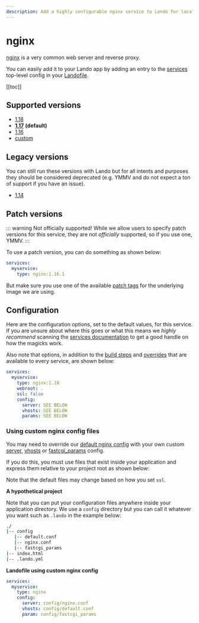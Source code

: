 ```yaml
---
description: Add a highly configurable nginx service to Lando for local development with all the power of Docker and Docker Compose. Learn how to change version, setup SSL, use a custom webroot or use custom Apache config.
---
```


# nginx

[nginx](https://www.nginx.com/resources/wiki/) is a very common web server and reverse proxy.

You can easily add it to your Lando app by adding an entry to the [services](https://docs.lando.dev/config/services.html) top-level config in your [Landofile](https://docs.lando.dev/config/lando.html).

[[toc]]

## Supported versions

*   [1.18](https://hub.docker.com/r/bitnami/nginx)
*   **[1.17](https://hub.docker.com/r/bitnami/nginx)** **(default)**
*   [1.16](https://hub.docker.com/r/bitnami/nginx)
*   [custom](https://docs.lando.dev/config/services.html#advanced)

## Legacy versions

You can still run these versions with Lando but for all intents and purposes they should be considered deprecated (e.g. YMMV and do not expect a ton of support if you have an issue).

*   [1.14](https://hub.docker.com/r/bitnami/nginx)

## Patch versions

::: warning Not officially supported!
While we allow users to specify patch versions for this service, they are not *officially* supported, so if you use one, YMMV.
:::

To use a patch version, you can do something as shown below:

```yaml
services:
  myservice:
    type: nginx:1.16.1
```

But make sure you use one of the available [patch tags](https://hub.docker.com/r/bitnami/nginx) for the underlying image we are using.

## Configuration

Here are the configuration options, set to the default values, for this service. If you are unsure about where this goes or what this means we *highly recommend* scanning the [services documentation](https://docs.lando.dev/config/services.html) to get a good handle on how the magicks work.

Also note that options, in addition to the [build steps](https://docs.lando.dev/config/services.html#build-steps) and [overrides](https://docs.lando.dev/config/services.html#overrides) that are available to every service, are shown below:

```yaml
services:
  myservice:
    type: nginx:1.18
    webroot: .
    ssl: false
    config:
      server: SEE BELOW
      vhosts: SEE BELOW
      params: SEE BELOW
```

### Using custom nginx config files

You may need to override our [default nginx config](https://github.com/lando/cli/tree/main/plugins/lando-services/services/nginx) with your own custom [server](https://www.linode.com/docs/web-servers/nginx/how-to-configure-nginx/), [vhosts](https://www.linode.com/docs/web-servers/nginx/how-to-configure-nginx/) or [fastcgi_params](https://www.nginx.com/resources/wiki/start/topics/examples/full/) config.

If you do this, you must use files that exist inside your application and express them relative to your project root as shown below:

Note that the default files may change based on how you set `ssl`.

**A hypothetical project**

Note that you can put your configuration files anywhere inside your application directory. We use a `config` directory but you can call it whatever you want such as `.lando` in the example below:

```bash
./
|-- config
   |-- default.conf
   |-- nginx.conf
   |-- fastcgi_params
|-- index.html
|-- .lando.yml
```

**Landofile using custom nginx config**

```yaml
services:
  myservice:
    type: nginx
    config:
      server: config/nginx.conf
      vhosts: config/default.conf
      param: config/fastcgi_params
```

<RelatedGuides tag="nginx"/>
